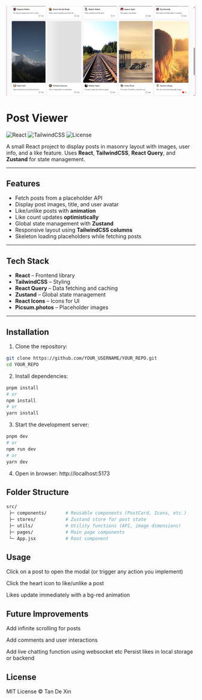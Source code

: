![Post Viewer Screenshot](./screenshots/post-viewer.png)
# Post Viewer
![React](https://img.shields.io/badge/React-61DAFB?logo=react&logoColor=white)
![TailwindCSS](https://img.shields.io/badge/TailwindCSS-38B2AC?logo=tailwind-css&logoColor=white)
![License](https://img.shields.io/badge/License-MIT-green)

A small React project to display posts in masonry layout with images, user info, and a like feature. Uses **React**, **TailwindCSS**, **React Query**, and **Zustand** for state management.  

---

## Features

- Fetch posts from a placeholder API  
- Display post images, title, and user avatar  
- Like/unlike posts with **animation**  
- Like count updates **optimistically**  
- Global state management with **Zustand**  
- Responsive layout using **TailwindCSS columns**  
- Skeleton loading placeholders while fetching posts  

---

## Tech Stack

- **React** – Frontend library  
- **TailwindCSS** – Styling  
- **React Query** – Data fetching and caching  
- **Zustand** – Global state management  
- **React Icons** – Icons for UI  
- **Picsum.photos** – Placeholder images  

---

## Installation

1. Clone the repository:

```bash
git clone https://github.com/YOUR_USERNAME/YOUR_REPO.git
cd YOUR_REPO
```
2. Install dependencies:

```bash
pnpm install
# or
npm install
# or
yarn install
```
3. Start the development server:
```bash
pnpm dev
# or
npm run dev
# or
yarn dev
```

4. Open in browser: http://localhost:5173

## Folder Structure
```bash
src/
 ├─ components/       # Reusable components (PostCard, Icons, etc.)
 ├─ stores/           # Zustand store for post state
 ├─ utils/            # Utility functions (API, image dimensions)
 ├─ pages/            # Main page components
 └─ App.jsx           # Root component
```
## Usage
Click on a post to open the modal (or trigger any action you implement)

Click the heart icon to like/unlike a post

Likes update immediately with a bg-red animation

## Future Improvements
Add infinite scrolling for posts

Add comments and user interactions

Add live chatting function using websocket etc
Persist likes in local storage or backend

## License
MIT License © Tan De Xin
